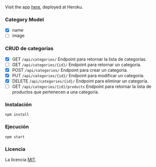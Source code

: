 Visit the app [here](https://immense-everglades-01880.herokuapp.com/), deployed at Heroku.
### Category Model
- [x] name
- [ ] image

### CRUD de categorías
- [x] GET `/api/categories/` Endpoint para retornar la lista de categorías.
- [ ] GET `/api/categories/{id}/` Endpoint para retornar un categoría.
- [x] POST `/api/categories/` Endpoint para crear un categoría.
- [x] PUT `/api/categories/{id}/` Endpoint para modificar un categoría.
- [x] DELETE `/api/categories/{id}/` Endpoint para eliminar un categoría.
- [ ] GET `/api/categories/{id}/products` Endpoint para retornar la lista de productos que pertenecen a una categoría.

### Instalación
```
npm install
```
### Ejecución
```
npm start
```
### Licencia
La licencia [MIT](https://opensource.org/licenses/MIT).
